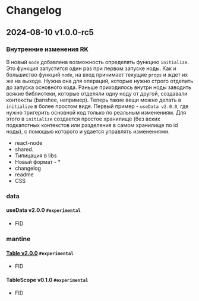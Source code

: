 # Changelog

## 2024-08-10 v1.0.0-rc5

### Внутренние изменения RK

В новый `node` добавлена возможность определять функцию `initialize`. Это функция запустится один раз при первом запуске ноды. Как и большиство функций `node`, на вход принимает текущие `props` и ждет их же на выходе. Нужна она для операций, которые нужно строго отделить до запуска основного кода. Раньше приходилось внутри ноды заводить всякие библиотеки, которые отделяли одну ноду от другой, создавали контексты (banshee, например). Теперь такие вещи можно делать в `initialize` в более простом виде. Первый пример - `useData v2.0.0`, где нужно тригерить основной код только по реальным изменениям. Для этого в `initialize` создается простое хранилище (без вских подкапотных контекстов или разделения в самом хранилище по id ноды), с помощью которого и удается управлять изменениями.

- react-node
- shared.
- Типицация в libs
- Новый формат - \*
- changelog
- readme
- CSS

### data

#### useData v2.0.0 `#experimental`

- FID

### mantine

#### [Table v2.0.0](https://docs.rolder.app/#/table) `#experimental`

- FID

#### TableScope v0.1.0 `#experimental`

- FID
